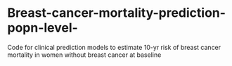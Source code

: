 # Breast-cancer-mortality-prediction-popn-level-
Code for clinical prediction models to estimate 10-yr risk of breast cancer mortality in women without breast cancer at baseline
